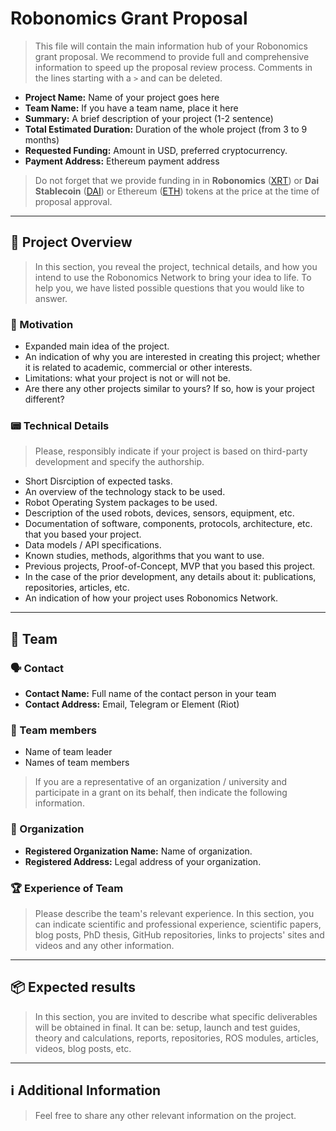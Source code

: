 # Robonomics Grant Proposal

> This file will contain the main information hub of your Robonomics grant proposal. We recommend to provide full and comprehensive information to speed up the proposal review process. Comments in the lines starting with a `>` and can be deleted.

* **Project Name:** Name of your project goes here
* **Team Name:** If you have a team name, place it here
* **Summary:** A brief description of your project (1-2 sentence)
* **Total Estimated Duration:** Duration of the whole project (from 3 to 9 months)
* **Requested Funding:** Amount in USD, preferred cryptocurrency.
* **Payment Address:** Ethereum payment address

> Do not forget that we provide funding in in **Robonomics** ([XRT](https://www.coingecko.com/en/coins/robonomics-network)) or **Dai Stablecoin** ([DAI](https://www.coingecko.com/en/coins/dai)) or Ethereum ([ETH](https://www.coingecko.com/en/coins/ethereum)) tokens at the price at the time of proposal approval.

---

## :bookmark_tabs: Project Overview

> In this section, you reveal the project, technical details, and how you intend to use the Robonomics Network to bring your idea to life. To help you, we have listed possible questions that you would like to answer.

### :mechanical_arm: Motivation

>
* Expanded main idea of the project.
* An indication of why you are interested in creating this project; whether it is related to academic, commercial or other interests.
* Limitations: what your project is not or will not be.
* Are there any other projects similar to yours? If so, how is your project different?


### :pager: Technical Details

> Please, responsibly indicate if your project is based on third-party development and specify the authorship.

>
* Short Disrciption of expected tasks.
* An overview of the technology stack to be used.
* Robot Operating System packages to be used.
* Description of the used robots, devices, sensors, equipment, etc.
* Documentation of software, components, protocols, architecture, etc. that you based your project.
* Data models / API specifications.
* Known studies, methods, algorithms that you want to use.
* Previous projects, Proof-of-Concept, MVP that you based this project.
* In the case of the prior development, any details about it: publications, repositories, articles, etc.
* An indication of how your project uses Robonomics Network.

---

## :busts_in_silhouette: Team

### :speaking_head: Contact
* **Contact Name:** Full name of the contact person in your team
* **Contact Address:** Email, Telegram or Element (Riot)

### :bust_in_silhouette: Team members
* Name of team leader
* Names of team members 

> If you are a representative of an organization / university and participate in a grant on its behalf, then indicate the following information.

### :office: Organization
* **Registered Organization Name:** Name of organization.
* **Registered Address:** Legal address of your organization.

### :trophy: Experience of Team

> Please describe the team's relevant experience. In this section, you can indicate scientific and professional experience, scientific papers, blog posts, PhD thesis, GitHub repositories, links to projects' sites and videos and any other information.

---

## :package: Expected results

> In this section, you are invited to describe what specific deliverables will be obtained in final. It can be: setup, launch and test guides, theory and calculations, reports, repositories, ROS modules, articles, videos, blog posts, etc.

---

## :information_source: Additional Information

> Feel free to share any other relevant information on the project. 
